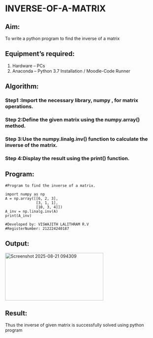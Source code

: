 # INVERSE-OF-A-MATRIX
## Aim:
To write a python program to find the inverse of a matrix
## Equipment’s required:
1. 	Hardware – PCs
2. 	Anaconda – Python 3.7 Installation / Moodle-Code Runner
## Algorithm:
### Step1 :Import the necessary library, numpy , for matrix operations.
### Step 2:Define the given matrix using the numpy.array() method.
### Step 3:Use the numpy.linalg.inv() function to calculate the inverse of the matrix.
### Step 4:Display the result using the print() function.

## Program:
```
#Program to find the inverse of a matrix.

import numpy as np
A = np.array([[6, 2, 3],
              [3, 1, 1],
              [10, 3, 4]])
A_inv = np.linalg.inv(A)
print(A_inv)

#Developed by: VISWAJITH LALITHRAM R.V
#RegisterNumber: 212224240187
```
## Output:

<img width="319" height="155" alt="Screenshot 2025-08-21 094309" src="https://github.com/user-attachments/assets/8c09e8fb-80ab-46e9-b5e7-2e05f16298ff" />


## Result:
Thus the inverse of given matrix is successfully solved using python program

